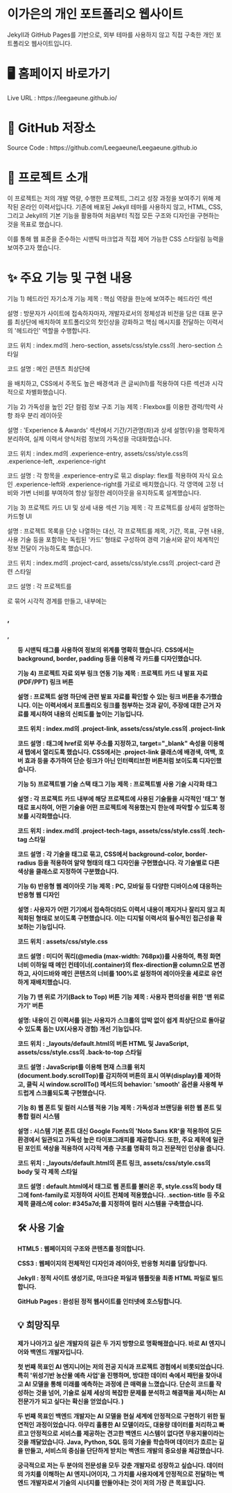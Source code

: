 <h1>이가은의 개인 포트폴리오 웹사이트</h1>
Jekyll과 GitHub Pages를 기반으로, 외부 테마를 사용하지 않고 직접 구축한 개인 포트폴리오 웹사이트입니다.

<h1>🖥️ 홈페이지 바로가기</h1>
Live URL : https://leegaeune.github.io/

<h1>📂 GitHub 저장소</h1>
Source Code : https://github.com/Leegaeune/Leegaeune.github.io

<h1>📌 프로젝트 소개</h1>
이 프로젝트는 저의 개발 역량, 수행한 프로젝트, 그리고 성장 과정을 보여주기 위해 제작된 온라인 이력서입니다. 기존에 배포된 Jekyll 테마를 사용하지 않고, HTML, CSS, 그리고 Jekyll의 기본 기능을 활용하여 처음부터 직접 모든 구조와 디자인을 구현하는 것을 목표로 했습니다.

이를 통해 웹 표준을 준수하는 시맨틱 마크업과 직접 제어 가능한 CSS 스타일링 능력을 보여주고자 했습니다.

<h1>✨ 주요 기능 및 구현 내용</h1>

기능 1) 헤드라인 자기소개
기능 제목 : 핵심 역량을 한눈에 보여주는 헤드라인 섹션

설명 : 방문자가 사이트에 접속하자마자, 개발자로서의 정체성과 비전을 담은 대표 문구를 최상단에 배치하여 포트폴리오의 첫인상을 강화하고 핵심 메시지를 전달하는 이력서의 '헤드라인' 역할을 수행합니다.

코드 위치 : index.md의 .hero-section, assets/css/style.css의 .hero-section 스타일

코드 설명 : 메인 콘텐츠 최상단에 <section class="hero-section">을 배치하고, CSS에서 주목도 높은 배경색과 큰 글씨(h1)를 적용하여 다른 섹션과 시각적으로 차별화했습니다.

기능 2) 가독성을 높인 2단 컬럼 정보 구조
기능 제목 : Flexbox를 이용한 경력/학력 사항 좌우 분리 레이아웃

설명 : 'Experience & Awards' 섹션에서 기간/기관명(좌)과 상세 설명(우)을 명확하게 분리하여, 실제 이력서 양식처럼 정보의 가독성을 극대화했습니다.

코드 위치 : index.md의 .experience-entry, assets/css/style.css의 .experience-left, .experience-right

코드 설명 : 각 항목을 .experience-entry로 묶고 display: flex를 적용하여 자식 요소인 .experience-left와 .experience-right를 가로로 배치했습니다. 각 영역에 고정 너비와 가변 너비를 부여하여 항상 일정한 레이아웃을 유지하도록 설계했습니다.

기능 3) 프로젝트 카드 UI 및 상세 내용 섹션
기능 제목 : 각 프로젝트를 상세히 설명하는 카드형 UI

설명 : 프로젝트 목록을 단순 나열하는 대신, 각 프로젝트를 제목, 기간, 목표, 구현 내용, 사용 기술 등을 포함하는 독립된 '카드' 형태로 구성하여 경력 기술서와 같이 체계적인 정보 전달이 가능하도록 했습니다.

코드 위치 : index.md의 .project-card, assets/css/style.css의 .project-card 관련 스타일

코드 설명 : 각 프로젝트를 <div class="project-card">로 묶어 시각적 경계를 만들고, 내부에는 <h3>, <h4>, <ul> 등 시맨틱 태그를 사용하여 정보의 위계를 명확히 했습니다. CSS에서는 background, border, padding 등을 이용해 각 카드를 디자인했습니다.

기능 4) 프로젝트 자료 외부 링크 연동
기능 제목 : 프로젝트 카드 내 발표 자료(PDF/PPT) 링크 버튼

설명 : 프로젝트 설명 하단에 관련 발표 자료를 확인할 수 있는 링크 버튼을 추가했습니다. 이는 이력서에서 포트폴리오 링크를 첨부하는 것과 같이, 주장에 대한 근거 자료를 제시하여 내용의 신뢰도를 높이는 기능입니다.

코드 위치 : index.md의 .project-link, assets/css/style.css의 .project-link

코드 설명 : <a> 태그에 href로 외부 주소를 지정하고, target="_blank" 속성을 이용해 새 탭에서 열리도록 했습니다. CSS에서는 .project-link 클래스에 배경색, 여백, 호버 효과 등을 추가하여 단순 링크가 아닌 인터랙티브한 버튼처럼 보이도록 디자인했습니다.

기능 5) 프로젝트별 기술 스택 태그
기능 제목 : 프로젝트별 사용 기술 시각화 태그

설명 : 각 프로젝트 카드 내부에 해당 프로젝트에 사용된 기술들을 시각적인 '태그' 형태로 표시하여, 어떤 기술을 어떤 프로젝트에 적용했는지 한눈에 파악할 수 있도록 정보를 시각화했습니다.

코드 위치 : index.md의 .project-tech-tags, assets/css/style.css의 .tech-tag 스타일

코드 설명 : 각 기술을 <span> 태그로 묶고, CSS에서 background-color, border-radius 등을 적용하여 알약 형태의 태그 디자인을 구현했습니다. 각 기술별로 다른 색상을 클래스로 지정하여 구분했습니다.

기능 6) 반응형 웹 레이아웃
기능 제목 : PC, 모바일 등 다양한 디바이스에 대응하는 반응형 웹 디자인

설명 : 사용자가 어떤 기기에서 접속하더라도 이력서 내용이 깨지거나 잘리지 않고 최적화된 형태로 보이도록 구현했습니다. 이는 디지털 이력서의 필수적인 접근성을 확보하는 기능입니다.

코드 위치 : assets/css/style.css

코드 설명 : 미디어 쿼리(@media (max-width: 768px))를 사용하여, 특정 화면 너비 이하일 때 메인 컨테이너(.container)의 flex-direction을 column으로 변경하고, 사이드바와 메인 콘텐츠의 너비를 100%로 설정하여 레이아웃을 세로로 유연하게 재배치했습니다.

기능 7) 맨 위로 가기(Back to Top) 버튼
기능 제목 : 사용자 편의성을 위한 '맨 위로 가기' 버튼

설명: 내용이 긴 이력서를 읽는 사용자가 스크롤의 압박 없이 쉽게 최상단으로 돌아갈 수 있도록 돕는 UX(사용자 경험) 개선 기능입니다.

코드 위치 : _layouts/default.html의 버튼 HTML 및 JavaScript, assets/css/style.css의 .back-to-top 스타일

코드 설명 : JavaScript를 이용해 현재 스크롤 위치(document.body.scrollTop)를 감지하여 버튼의 표시 여부(display)를 제어하고, 클릭 시 window.scrollTo() 메서드의 behavior: 'smooth' 옵션을 사용해 부드럽게 스크롤되도록 구현했습니다.

기능 8) 웹 폰트 및 컬러 시스템 적용
기능 제목 : 가독성과 브랜딩을 위한 웹 폰트 및 통합 컬러 시스템

설명 : 시스템 기본 폰트 대신 Google Fonts의 'Noto Sans KR'을 적용하여 모든 환경에서 일관되고 가독성 높은 타이포그래피를 제공합니다. 또한, 주요 제목에 일관된 포인트 색상을 적용하여 시각적 계층 구조를 명확히 하고 전문적인 인상을 줍니다.

코드 위치 : _layouts/default.html의 폰트 링크, assets/css/style.css의 body 및 각 제목 스타일

코드 설명 : default.html에서 <link> 태그로 웹 폰트를 불러온 후, style.css의 body 태그에 font-family로 지정하여 사이트 전체에 적용했습니다. .section-title 등 주요 제목 클래스에 color: #345a7d;를 지정하여 컬러 시스템을 구축했습니다.


<h1>🛠️ 사용 기술</h1>

HTML5 : 웹페이지의 구조와 콘텐츠를 정의합니다.

CSS3 : 웹페이지의 전체적인 디자인과 레이아웃, 반응형 처리를 담당합니다.

Jekyll : 정적 사이트 생성기로, 마크다운 파일과 템플릿을 최종 HTML 파일로 빌드합니다.

GitHub Pages : 완성된 정적 웹사이트를 인터넷에 호스팅합니다.



<h1>💡 희망직무</h1>
제가 나아가고 싶은 개발자의 길은 두 가지 방향으로 명확해졌습니다. 바로 AI 엔지니어와 백엔드 개발자입니다.

첫 번째 목표인 AI 엔지니어는 저의 전공 지식과 프로젝트 경험에서 비롯되었습니다. 특히 '위성기반 농산물 예측 사업'을 진행하며, 방대한 데이터 속에서 패턴을 찾아내고 AI 모델을 통해 미래를 예측하는 과정에 큰 매력을 느꼈습니다. 단순히 코드를 작성하는 것을 넘어, 기술로 실제 세상의 복잡한 문제를 분석하고 해결책을 제시하는 AI 전문가가 되고 싶다는 확신을 얻었습니다.
)

두 번째 목표인 백엔드 개발자는 AI 모델을 현실 세계에 안정적으로 구현하기 위한 필연적인 과정이었습니다. 아무리 훌륭한 AI 모델이라도, 대용량 데이터를 처리하고 빠르고 안정적으로 서비스를 제공하는 견고한 백엔드 시스템이 없다면 무용지물이라는 것을 깨달았습니다. Java, Python, SQL 등의 기술을 학습하며 데이터가 흐르는 길을 만들고, 서비스의 중심을 단단하게 받치는 백엔드 개발의 중요성을 체감했습니다.

궁극적으로 저는 두 분야의 전문성을 모두 갖춘 개발자로 성장하고 싶습니다. 데이터의 가치를 이해하는 AI 엔지니어이자, 그 가치를 사용자에게 안정적으로 전달하는 백엔드 개발자로서 기술의 시너지를 만들어내는 것이 저의 가장 큰 목표입니다.
